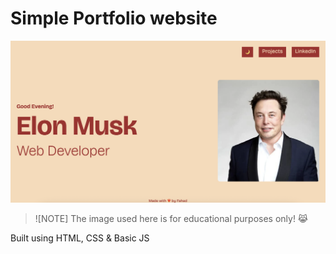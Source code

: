 # Simple Portfolio website

![Preview](docs/site-preview.png)

> ![NOTE]
> The image used here is for educational purposes only! 😹

Built using HTML, CSS & Basic JS